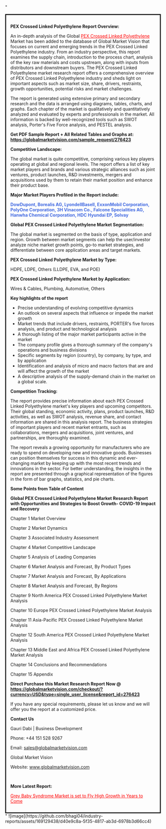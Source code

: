 "<div style='border: 3px solid black; padding: 1em;'>

<strong>PEX Crossed Linked Polyethylene Report Overview:</strong>

An in-depth analysis of the Global <a style='color: #ff0000;' href='https://globalmarketvision.com/reports/global-pex-crossed-linked-polyethylene-market/276423'>PEX Crossed Linked Polyethylene</a> Market has been added to the database of Global Market Vision that focuses on current and emerging trends in the PEX Crossed Linked Polyethylene industry. From an industry perspective, this report examines the supply chain, introduction to the process chart, analysis of the key raw materials and costs upstream, along with inputs from distributors and downstream buyers. The PEX Crossed Linked Polyethylene market research report offers a comprehensive overview of PEX Crossed Linked Polyethylene industry and sheds light on important aspects such as market size, share, drivers, restraints, growth opportunities, potential risks and market challenges.

The report is generated using extensive primary and secondary research and the data is arranged using diagrams, tables, charts, and graphs. Each chapter of the market is qualitatively and quantitatively analyzed and evaluated by experts and professionals in the market. All information is backed by well-recognized tools such as SWOT analysis, Porter's Five Force analysis, and PESTEL analysis.

<strong>Get PDF Sample Report + All Related Tables and Graphs at</strong><strong>:</strong><strong> <a style='color: #ff0000;' href='https://globalmarketvision.com/sample_request/276423?utm_source=linkedinPulse&utm_medium=SN&utm_campaign=SN'><strong>https://globalmarketvision.com/sample_request/276423</strong></a></strong>

<strong>Competitive Landscape:</strong>

The global market is quite competitive, comprising various key players operating at global and regional levels. The report offers a list of key market players and brands and various strategic alliances such as joint ventures, product launches, R&amp;D investments, mergers and acquisitions used by them to retain their market position and enhance their product base.

<strong>Major Market Players Profiled in the Report include:</strong>

<strong style='color: #4169e1;'>DowDupont, Borealis AG, LyondellBasell, ExxonMobil Corporation, PolyOne Corporation, 3H Vinacom Co., Falcone Specialities AG, Hanwha Chemical Corporation, HDC Hyundai EP, Solvay</strong>

<strong>Global PEX Crossed Linked Polyethylene Market Segmentation:</strong>

The global market is segmented on the basis of type, application and region. Growth between market segments can help the user/investor analyze niche market growth points, go-to market strategies, and differentiate between core application areas and target markets.

<strong>PEX Crossed Linked Polyethylene Market by Type</strong><strong>:</strong>

HDPE, LDPE, Others (LLDPE, EVA, and POE)

<strong>PEX Crossed Linked Polyethylene Market by</strong><strong> Application:</strong>

Wires & Cables, Plumbing, Automotive, Others

<strong>Key highlights of the report</strong>
<ul>
  <li>Precise understanding of evolving competitive dynamics</li>
  <li>An outlook on several aspects that influence or impede the market growth</li>
  <li>Market trends that include drivers, restraints, PORTER's five forces analysis, and product and technological analysis</li>
  <li>A thorough listing of the major market participants active in the market</li>
  <li>The company profile gives a thorough summary of the company's operations and business divisions</li>
  <li>Specific segments by region (country), by company, by type, and by application</li>
  <li>Identification and analysis of micro and macro factors that are and will affect the growth of the market</li>
  <li>A descriptive analysis of the supply-demand chain in the market on a global scale.</li>
</ul>
<strong>Competition Tracking:</strong>

The report provides precise information about each PEX Crossed Linked Polyethylene market's key players and upcoming competitors. Their global standing, economic activity, plans, product launches, R&amp;D activities, as well as SWOT analysis, revenue share, and contact information are shared in this analysis report. The business strategies of important players and recent market entrants, such as collaborations, mergers and acquisitions, joint ventures, and partnerships, are thoroughly examined.

The report reveals a growing opportunity for manufacturers who are ready to spend on developing new and innovative goods. Businesses can position themselves for success in this dynamic and ever-changing market by keeping up with the most recent trends and innovations in the sector. For better understanding, the insights in the report are presented through a graphical representation of the figures in the form of bar graphs, statistics, and pie charts.

<strong>Some Points from Table of Content</strong>

<strong>Global PEX Crossed Linked Polyethylene Market Research Report with Opportunities and Strategies to Boost Growth- COVID-19 Impact and Recovery</strong>

Chapter 1 Market Overview

Chapter 2 Market Dynamics

Chapter 3 Associated Industry Assessment

Chapter 4 Market Competitive Landscape

Chapter 5 Analysis of Leading Companies

Chapter 6 Market Analysis and Forecast, By Product Types

Chapter 7 Market Analysis and Forecast, By Applications

Chapter 8 Market Analysis and Forecast, By Regions

Chapter 9 North America PEX Crossed Linked Polyethylene Market Analysis

Chapter 10 Europe PEX Crossed Linked Polyethylene Market Analysis

Chapter 11 Asia-Pacific PEX Crossed Linked Polyethylene Market Analysis

Chapter 12 South America PEX Crossed Linked Polyethylene Market Analysis

Chapter 13 Middle East and Africa PEX Crossed Linked Polyethylene Market Analysis

Chapter 14 Conclusions and Recommendations

Chapter 15 Appendix

<strong>Direct Purchase this Market Research Report Now @ <a style='color: #ff0000;' href='https://globalmarketvision.com/checkout/?currency=USD&type=single_user_license&report_id=276423?utm_source=linkedinPulse&utm_medium=SN&utm_campaign=SN'><strong>https://globalmarketvision.com/checkout/?currency=USD&type=single_user_license&report_id=276423</strong></a></strong>

If you have any special requirements, please let us know and we will offer you the report at a customized price.
<p id='ember58' class='ember-view reader-content-blocks__paragraph'><strong>Contact Us</strong></p>
<p id='ember59' class='ember-view reader-content-blocks__paragraph'>Gauri Dabi | Business Development</p>
<p id='ember60' class='ember-view reader-content-blocks__paragraph'>Phone: +44 151 528 9267</p>
Email: <a href='mailto:sales@globalmarketvision.com'>sales@globalmarketvision.com</a>

Global Market Vision

Website: <a href='http://www.globalmarketvision.com/'>www.globalmarketvision.com</a>

&nbsp;

<strong>More Latest Report:</strong>

<a style='color: #ff0000;' href='https://medium.com/@apurvashinde1994/grey-baby-syndrome-market-is-set-to-fly-high-growth-in-years-to-come-42d276daa8b8'>Grey Baby Syndrome Market is set to Fly High Growth in Years to Come</a>

</div>"
![image](https://github.com/bhagi04/industry-reports/assets/169129438/d40e9c8a-5f35-4817-ab3d-6978b3d66cc4)
